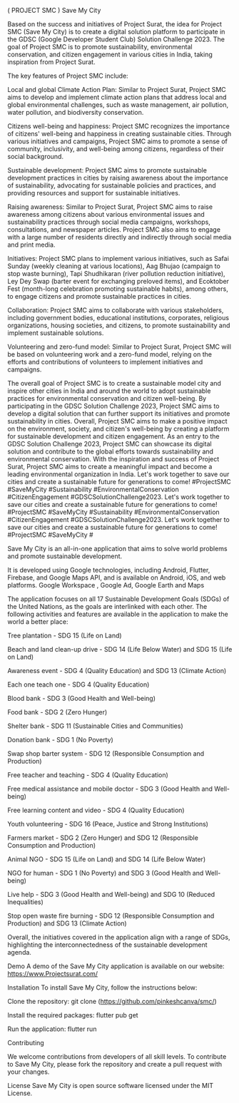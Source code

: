 ( PROJECT SMC ) Save My City 

Based on the success and initiatives of Project Surat, the idea for Project SMC (Save My City) is to create a digital solution platform to participate in the GDSC (Google Developer Student Club) Solution Challenge 2023. The goal of Project SMC is to promote sustainability, environmental conservation, and citizen engagement in various cities in India, taking inspiration from Project Surat.

The key features of Project SMC include:

Local and global Climate Action Plan: Similar to Project Surat, Project SMC aims to develop and implement climate action plans that address local and global environmental challenges, such as waste management, air pollution, water pollution, and biodiversity conservation.

Citizens well-being and happiness: Project SMC recognizes the importance of citizens' well-being and happiness in creating sustainable cities. Through various initiatives and campaigns, Project SMC aims to promote a sense of community, inclusivity, and well-being among citizens, regardless of their social background.

Sustainable development: Project SMC aims to promote sustainable development practices in cities by raising awareness about the importance of sustainability, advocating for sustainable policies and practices, and providing resources and support for sustainable initiatives.

Raising awareness: Similar to Project Surat, Project SMC aims to raise awareness among citizens about various environmental issues and sustainability practices through social media campaigns, workshops, consultations, and newspaper articles. Project SMC also aims to engage with a large number of residents directly and indirectly through social media and print media.

Initiatives: Project SMC plans to implement various initiatives, such as Safai Sunday (weekly cleaning at various locations), Aag Bhujao (campaign to stop waste burning), Tapi Shudhikaran (river pollution reduction initiative), Ley Dey Swap (barter event for exchanging preloved items), and Ecoktober Fest (month-long celebration promoting sustainable habits), among others, to engage citizens and promote sustainable practices in cities.

Collaboration: Project SMC aims to collaborate with various stakeholders, including government bodies, educational institutions, corporates, religious organizations, housing societies, and citizens, to promote sustainability and implement sustainable solutions.

Volunteering and zero-fund model: Similar to Project Surat, Project SMC will be based on volunteering work and a zero-fund model, relying on the efforts and contributions of volunteers to implement initiatives and campaigns.

The overall goal of Project SMC is to create a sustainable model city and inspire other cities in India and around the world to adopt sustainable practices for environmental conservation and citizen well-being. By participating in the GDSC Solution Challenge 2023, Project SMC aims to develop a digital solution that can further support its initiatives and promote sustainability in cities. Overall, Project SMC aims to make a positive impact on the environment, society, and citizen's well-being by creating a platform for sustainable development and citizen engagement. As an entry to the GDSC Solution Challenge 2023, Project SMC can showcase its digital solution and contribute to the global efforts towards sustainability and environmental conservation. With the inspiration and success of Project Surat, Project SMC aims to create a meaningful impact and become a leading environmental organization in India. Let's work together to save our cities and create a sustainable future for generations to come! #ProjectSMC #SaveMyCity #Sustainability #EnvironmentalConservation #CitizenEngagement #GDSCSolutionChallenge2023. Let's work together to save our cities and create a sustainable future for generations to come! #ProjectSMC #SaveMyCity #Sustainability #EnvironmentalConservation #CitizenEngagement #GDSCSolutionChallenge2023. Let's work together to save our cities and create a sustainable future for generations to come! #ProjectSMC #SaveMyCity #

Save My City is an all-in-one application that aims to solve world problems and promote sustainable development.

 It is developed using Google technologies, including Android, Flutter, Firebase, and Google Maps API, and is available on Android, iOS, and web platforms.
Google Workspace , Google Ad, Google Earth and Maps

The application focuses on all 17 Sustainable Development Goals (SDGs) of the United Nations, as the goals are interlinked with each other. The following activities and features are available in the application to make the world a better place:

Tree plantation - SDG 15 (Life on Land)

Beach and land clean-up drive - SDG 14 (Life Below Water) and SDG 15 (Life on Land)

Awareness event - SDG 4 (Quality Education) and SDG 13 (Climate Action)

Each one teach one - SDG 4 (Quality Education)

Blood bank - SDG 3 (Good Health and Well-being)

Food bank - SDG 2 (Zero Hunger)

Shelter bank - SDG 11 (Sustainable Cities and Communities)

Donation bank - SDG 1 (No Poverty)

Swap shop barter system - SDG 12 (Responsible Consumption and Production)

Free teacher and teaching - SDG 4 (Quality Education)

Free medical assistance and mobile doctor - SDG 3 (Good Health and Well-being)

Free learning content and video - SDG 4 (Quality Education)

Youth volunteering - SDG 16 (Peace, Justice and Strong Institutions)

Farmers market - SDG 2 (Zero Hunger) and SDG 12 (Responsible Consumption and Production)

Animal NGO - SDG 15 (Life on Land) and SDG 14 (Life Below Water)

NGO for human - SDG 1 (No Poverty) and SDG 3 (Good Health and Well-being)

Live help - SDG 3 (Good Health and Well-being) and SDG 10 (Reduced Inequalities)

Stop open waste fire burning - SDG 12 (Responsible Consumption and Production) and SDG 13 (Climate Action)

Overall, the initiatives covered in the application align with a range of SDGs, highlighting the interconnectedness of the sustainable development agenda.





Demo
A demo of the Save My City application is available on our website: https://www.Projectsurat.com/

Installation
To install Save My City, follow the instructions below:

Clone the repository: git clone (https://github.com/pinkeshcanva/smc/)

Install the required packages: flutter pub get

Run the application: flutter run

Contributing

We welcome contributions from developers of all skill levels. To contribute to Save My City, please fork the repository and create a pull request with your changes.

License
Save My City is open source software licensed under the MIT License.
